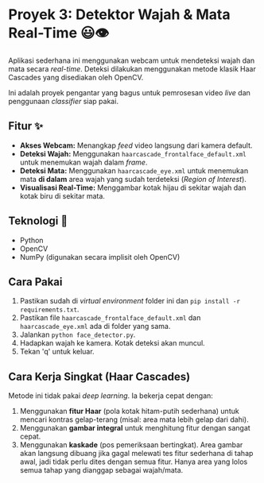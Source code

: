 # Proyek 3: Detektor Wajah & Mata Real-Time 😃👁️

Aplikasi sederhana ini menggunakan webcam untuk mendeteksi wajah dan mata secara *real-time*. Deteksi dilakukan menggunakan metode klasik Haar Cascades yang disediakan oleh OpenCV.

Ini adalah proyek pengantar yang bagus untuk pemrosesan video *live* dan penggunaan *classifier* siap pakai.

## Fitur ✨

* **Akses Webcam:** Menangkap *feed* video langsung dari kamera default.
* **Deteksi Wajah:** Menggunakan `haarcascade_frontalface_default.xml` untuk menemukan wajah dalam *frame*.
* **Deteksi Mata:** Menggunakan `haarcascade_eye.xml` untuk menemukan mata **di dalam** area wajah yang sudah terdeteksi (*Region of Interest*).
* **Visualisasi Real-Time:** Menggambar kotak hijau di sekitar wajah dan kotak biru di sekitar mata.

## Teknologi 🚀

* Python
* OpenCV
* NumPy (digunakan secara implisit oleh OpenCV)

## Cara Pakai

1.  Pastikan sudah di *virtual environment* folder ini dan `pip install -r requirements.txt`.
2.  Pastikan file `haarcascade_frontalface_default.xml` dan `haarcascade_eye.xml` ada di folder yang sama.
3.  Jalankan `python face_detector.py`.
4.  Hadapkan wajah ke kamera. Kotak deteksi akan muncul.
5.  Tekan 'q' untuk keluar.

## Cara Kerja Singkat (Haar Cascades)

Metode ini tidak pakai *deep learning*. Ia bekerja cepat dengan:
1.  Menggunakan **fitur Haar** (pola kotak hitam-putih sederhana) untuk mencari kontras gelap-terang (misal: area mata lebih gelap dari dahi).
2.  Menggunakan **gambar integral** untuk menghitung fitur dengan sangat cepat.
3.  Menggunakan **kaskade** (pos pemeriksaan bertingkat). Area gambar akan langsung dibuang jika gagal melewati tes fitur sederhana di tahap awal, jadi tidak perlu dites dengan semua fitur. Hanya area yang lolos semua tahap yang dianggap sebagai wajah/mata.